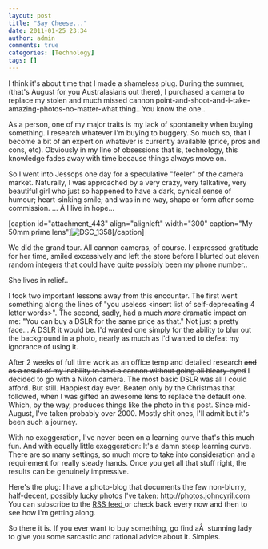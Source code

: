 ```yaml
---
layout: post
title: "Say Cheese..."
date: 2011-01-25 23:34
author: admin
comments: true
categories: [Technology]
tags: []
---
```

I think it's about time that I made a shameless plug. During the summer, (that's August for you Australasians out there), I purchased a camera to replace my stolen and much missed cannon point-and-shoot-and-i-take-amazing-photos-no-matter-what thing.. You know the one..

As a person, one of my major traits is my lack of spontaneity when buying something. I research whatever I'm buying to buggery. So much so, that I become a bit of an expert on whatever is currently available (price, pros and cons, etc). Obviously in my line of obsessions that is, technology, this knowledge fades away with time because things always move on.

So I went into Jessops one day for a speculative "feeler" of the camera market. Naturally, I was approached by a very crazy, very talkative, very beautiful girl who just so happened to have a dark, cynical sense of humour; heart-sinking smile; and was in no way, shape or form after some commission. ... Â I live in hope...

[caption id="attachment_443" align="alignleft" width="300" caption="My 50mm prime lens"]![](http://blog.johncyril.com/wp-content/uploads/2011/01/DSC_1358-300x200.jpg "DSC_1358")[/caption]

We did the grand tour. All cannon cameras, of course. I expressed gratitude for her time, smiled excessively and left the store before I blurted out eleven random integers that could have quite possibly been my phone number..

She lives in relief..

I took two important lessons away from this encounter. The first went something along the lines of "you useless &lt;insert list of self-deprecating 4 letter words&gt;". The second, sadly, had a much *more* dramatic impact on me: "You can buy a DSLR for the same price as that." Not just a pretty face... A DSLR it would be. I'd wanted one simply for the ability to blur out the background in a photo, nearly as much as I'd wanted to defeat my ignorance of using it.

After 2 weeks of full time work as an office temp and detailed research <span style="text-decoration: line-through;">and as a result of my inability to hold a cannon without going all bleary-eyed</span> I decided to go with a Nikon camera. The most basic DSLR was all I could afford. But still. Happiest day ever. Beaten only by the Christmas that followed, when I was gifted an awesome lens to replace the default one. Which, by the way, produces things like the photo in this post. Since mid-August, I've taken probably over 2000. Mostly shit ones, I'll admit but it's been such a journey.

With no exaggeration, I've never been on a learning curve that's this much fun. And with equally little exaggeration: It's a damn steep learning curve. There are so many settings, so much more to take into consideration and a requirement for really steady hands. Once you get all that stuff right, the results can be genuinely impressive.

Here's the plug: I have a photo-blog that documents the few non-blurry, half-decent, possibly lucky photos I've taken: <a href="http://photos.johncyril.com" target="_blank">http://photos.johncyril.com</a> You can subscribe to the <a href="http://blog.johncyril.com/?p=15" target="_blank">RSS feed </a>or check back every now and then to see how I'm getting along.

So there it is. If you ever want to buy something, go find aÂ  stunning lady to give you some sarcastic and rational advice about it. Simples.
